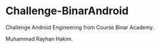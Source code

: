 # Challenge-BinarAndroid
Challenge Android Engineering from Course Binar Academy.

Muhammad Rayhan Hakim.
